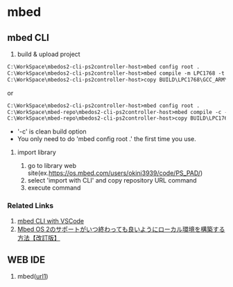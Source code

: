 # mbed

## mbed CLI

1. build & upload project
```txt
C:\WorkSpace\mbedos2-cli-ps2controller-host>mbed config root .
C:\WorkSpace\mbedos2-cli-ps2controller-host>mbed compile -m LPC1768 -t GCC_ARM
C:\WorkSpace\mbedos2-cli-ps2controller-host>copy BUILD\LPC1768\GCC_ARM\mbedos2-cli-ps2controller-host.bin D:\
```
or
```txt
C:\WorkSpace\mbedos2-cli-ps2controller-host>mbed config root .
C:\WorkSpace\mbed-repo\mbedos2-cli-ps2controller-host>mbed compile -c -m LPC1768 -t GCC_ARM
C:\WorkSpace\mbed-repo\mbedos2-cli-ps2controller-host>copy BUILD\LPC1768\GCC_ARM\mbedos2-cli-ps2controller-host.bin D:\
```
* '-c' is clean build option
* You only need to do  'mbed config root .' the first time you use.

1. import library

    1. go to library web site(ex.https://os.mbed.com/users/okini3939/code/PS_PAD/)
    1. select 'import with CLI' and copy repository URL command
    1. execute command

### Related Links
1. [mbed CLI with VSCode](https://os.mbed.com/users/ytsuboi/notebook/ja-setup-mbed-cli-on-windows/)
1. [Mbed OS 2のサポートがいつ終わっても良いようにローカル環境を構築する方法【改訂版】](https://qiita.com/toyowata/items/86a312158187cafe3f7d)
## WEB IDE
1.  mbed([url1](https://os.mbed.com/platforms/mbed-LPC1768/))

